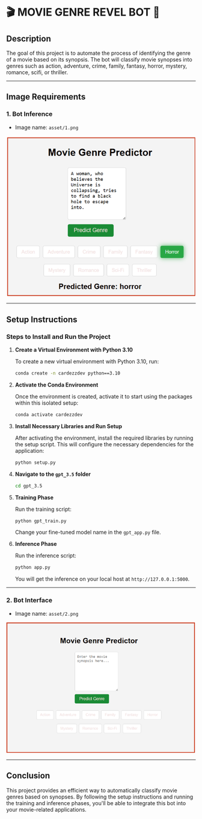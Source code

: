 # 🎬 MOVIE GENRE REVEL BOT 🤖

## Description

The goal of this project is to automate the process of identifying the genre of a movie based on its synopsis. The bot will classify movie synopses into genres such as action, adventure, crime, family, fantasy, horror, mystery, romance, scifi, or thriller.

---

## Image Requirements

### 1. **Bot Inference**  
   - Image name: `asset/1.png`  
   <p align="center">
     <img src="asset/1.png" alt="Inference"/>
   </p>

---

## Setup Instructions

### Steps to Install and Run the Project

1. **Create a Virtual Environment with Python 3.10**

   To create a new virtual environment with Python 3.10, run:

   ```bash
   conda create -n cardezzdev python==3.10
   ```

2. **Activate the Conda Environment**
   
   Once the environment is created, activate it to start using the packages within this isolated setup:

   ```bash
   conda activate cardezzdev
   ```

3. **Install Necessary Libraries and Run Setup**

   After activating the environment, install the required libraries by running the setup script. This will configure the necessary dependencies for the application:

   ```bash
   python setup.py
   ```

4. **Navigate to the `gpt_3.5` folder**

   ```bash
   cd gpt_3.5
   ```

5. **Training Phase**

   Run the training script:

   ```bash
   python gpt_train.py
   ```

   Change your fine-tuned model name in the `gpt_app.py` file.

6. **Inference Phase**

   Run the inference script:

   ```bash
   python app.py
   ```

   You will get the inference on your local host at `http://127.0.0.1:5000`.

---

### 2. **Bot Interface**  
   - Image name: `asset/2.png`  
   <p align="center">
     <img src="asset/2.png" alt="Interface"/>
   </p>



---

## Conclusion

This project provides an efficient way to automatically classify movie genres based on synopses. By following the setup instructions and running the training and inference phases, you'll be able to integrate this bot into your movie-related applications.
```


